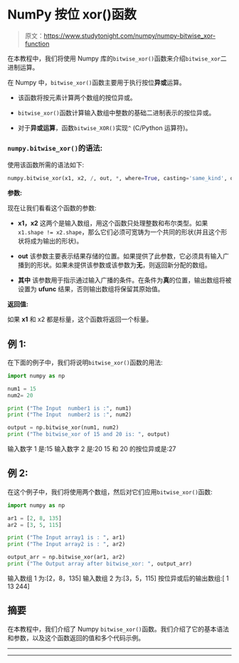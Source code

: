 # NumPy 按位 xor()函数

> 原文：<https://www.studytonight.com/numpy/numpy-bitwise_xor-function>

在本教程中，我们将使用 Numpy 库的`bitwise_xor()`函数来介绍`bitwise_xor`二进制运算。

在 Numpy 中，`bitwise_xor()`函数主要用于执行按位**异或**运算。

*   该函数将按元素计算两个数组的按位异或。

*   `bitwise_xor()`函数计算输入数组中整数的基础二进制表示的按位异或。

*   对于**异或运算**，函数`bitwise_XOR()`实现`^` (C/Python 运算符)。

### `numpy.bitwise_xor()`的语法:

使用该函数所需的语法如下:

```py
numpy.bitwise_xor(x1, x2, /, out, *, where=True, casting='same_kind', order='K', dtype, subok=True[, signature, extobj]) = <ufunc 'bitwise_xor'>
```

**参数:**

现在让我们看看这个函数的参数:

*   **x1，x2**
    这两个是输入数组，用这个函数只处理整数和布尔类型。如果`x1.shape != x2.shape`，那么它们必须可宽铸为一个共同的形状(并且这个形状将成为输出的形状)。

*   **out**
    该参数主要表示结果存储的位置。如果提供了此参数，它必须具有输入广播到的形状。如果未提供该参数或该参数为**无**，则返回新分配的数组。

*   **其中**
    该参数用于指示通过输入广播的条件。在条件为**真**的位置，输出数组将被设置为 **ufunc** 结果，否则输出数组将保留其原始值。

**返回值:**

如果 **x1** 和 x2 都是标量，这个函数将返回一个标量。

## 例 1:

在下面的例子中，我们将说明`bitwise_xor()`函数的用法:

```py
import numpy as np

num1 = 15
num2= 20

print ("The Input  number1 is :", num1)
print ("The Input  number2 is :", num2) 

output = np.bitwise_xor(num1, num2) 
print ("The bitwise_xor of 15 and 20 is: ", output) 
```

输入数字 1 是:15
输入数字 2 是:20
15 和 20 的按位异或是:27

## 例 2:

在这个例子中，我们将使用两个数组，然后对它们应用`bitwise_xor()`函数:

```py
import numpy as np

ar1 = [2, 8, 135]
ar2 = [3, 5, 115]

print ("The Input array1 is : ", ar1) 
print ("The Input array2 is : ", ar2)

output_arr = np.bitwise_xor(ar1, ar2) 
print ("The Output array after bitwise_xor: ", output_arr)
```

输入数组 1 为:[2，8，135]
输入数组 2 为:[3，5，115]
按位异或后的输出数组:[ 1 13 244]

## 摘要

在本教程中，我们介绍了 Numpy `bitwise_xor()`函数。我们介绍了它的基本语法和参数，以及这个函数返回的值和多个代码示例。

* * *

* * *
